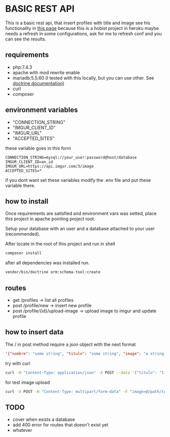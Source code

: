 # BASIC REST API

This is a basic rest api, that insert profiles with title and image see his functionality in [this page](https://peaceful-waters-33097.herokuapp.com/profiles) because this is a hobist project in heroku maybe needs a refresh in some configurations, ask for me to refresh conf and you can see the results.

## requirements

- php:7.4.3
- apache with mod rewrite enable
- mariadb:5.5.60 (I tested with this locally, but you can use other. See [doctrine documentation](https://www.doctrine-project.org/projects/doctrine-dbal/en/2.10/reference/configuration.html#connecting-using-a-url))
- curl
- composer

## environment variables

- "CONNECTION_STRING"
- "IMGUR_CLIENT_ID"
- "IMGUR_URL"
- "ACCEPTED_SITES"

these variable goes in this form

```text
CONNECTION_STRING=mysql://your_user:password@host/database
IMGUR_CLIENT_ID=an_id
IMGUR_URL=https://api.imgur.com/3/image
ACCEPTED_SITES=*
```

if you dont want set these variables modify the .env file and put these variable there.

## how to install

Once requirements are satisfied and environment vars was setted, place this project in apache pointing project root.

Setup your database with an user and a database attached to your user (recommended).

After locate in the root of this project and run in shell

```sh
composer install
```

after all dependencies was installed run.

```sh
vendor/bin/doctrine orm:schema-tool:create
```

## routes

- get /profiles -> list all profiles
- post /profile/new -> insert new profile
- post /profile/{id}/upload-image -> upload image to imgur and update profile

## how to insert data

The / in post method require a json object with the next format

```json
'{"nombre": "some string", "titulo": "some string", "image": "a string that point to url image"}'
```

try with curl

```sh
curl -H "Content-Type: application/json" -X POST --data '{"titulo": "titulo", "image": "imagen", "nombre": "nombre"}' http://your-host:your-port/profile/new
```

for test image upload

```sh
curl -X POST -H "Content-Type: multipart/form-data" -F "image=@/path/to/your/image.jpg" http://your-host:your-port/profile/{object_id}/upload-image
```

## TODO

- cover when exists a database
- add 400 error for routes that doesn't exist yet
- whatever
